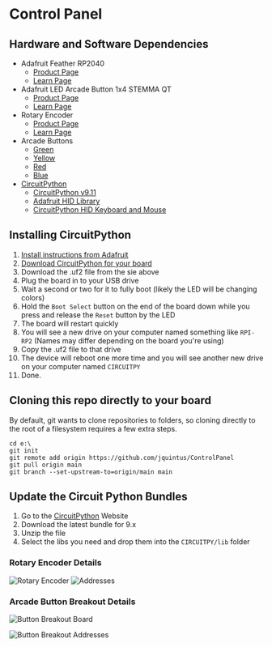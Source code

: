 # Control Panel

## Hardware and Software Dependencies

- Adafruit Feather RP2040
  - [Product Page](https://www.adafruit.com/product/4884)
  - [Learn Page](https://learn.adafruit.com/adafruit-feather-rp2040-pico/overview)
- Adafruit LED Arcade Button 1x4 STEMMA QT
  - [Product Page](https://www.adafruit.com/product/5296)
  - [Learn Page](https://learn.adafruit.com/adafruit-led-arcade-button-qt)
- Rotary Encoder
  - [Product Page](https://www.adafruit.com/product/5880)
  - [Learn Page](https://learn.adafruit.com/adafruit-i2c-qt-rotary-encoder)
- Arcade Buttons
  - [Green](https://www.adafruit.com/product/3487)
  - [Yellow](https://www.adafruit.com/product/3488)
  - [Red](https://www.adafruit.com/product/3489)
  - [Blue](https://www.adafruit.com/product/3490)
- [CircuitPython](https://circuitpython.org/)
  - [CircuitPython v9.11](https://circuitpython.org/board/adafruit_feather_rp2040/)
  - [Adafruit HID Library](https://docs.circuitpython.org/projects/hid/en/latest/)
  - [CircuitPython HID Keyboard and Mouse](https://learn.adafruit.com/adafruit-feather-m0-express-designed-for-circuit-python-circuitpython/circuitpython-hid-keyboard-and-mouse)

## Installing CircuitPython

1. [Install instructions from Adafruit](https://learn.adafruit.com/welcome-to-circuitpython/installing-circuitpython)
2. [Download CircuitPython for your board](https://circuitpython.org/)
3. Download the .uf2 file from the sie above
4. Plug the board in to your USB drive
5. Wait a second or two for it to fully boot (likely the LED will be changing
   colors)
6. Hold the `Boot Select` button on the end of the board down while you press
   and release the `Reset` button by the LED
7. The board will restart quickly
8. You will see a new drive on your computer named something like `RPI-RP2`
   (Names may differ depending on the board you're using)
9. Copy the .uf2 file to that drive
10. The device will reboot one more time and you will see another new drive on
    your computer named `CIRCUITPY`
11. Done.

## Cloning this repo directly to your board

By default, git wants to clone repositories to folders, so cloning directly to
the root of a filesystem requires a few extra steps.

```batch
cd e:\
git init
git remote add origin https://github.com/jquintus/ControlPanel
git pull origin main
git branch --set-upstream-to=origin/main main
```

## Update the Circuit Python Bundles

1. Go to the [CircuitPython](https://circuitpython.org/libraries) Website
2. Download the latest bundle for 9.x
3. Unzip the file
4. Select the libs you need and drop them into the `CIRCUITPY/lib` folder

### Rotary Encoder Details

![Rotary Encoder](https://cdn-shop.adafruit.com/970x728/5880-00.jpg)
![Addresses](https://cdn-learn.adafruit.com/assets/assets/000/127/722/large1024/adafruit_products_rotaryEncTable.png?1708019327)

### Arcade Button Breakout Details

![Button Breakout Board](https://cdn-learn.adafruit.com/assets/assets/000/108/466/large1024/adafruit_products_AQT_top.jpg?1643407292)

![Button Breakout Addresses](https://cdn-learn.adafruit.com/assets/assets/000/108/553/large1024/adafruit_products_seesaw_possible_addresses_by_pin_setting_starting_at_0x3A.png?1643747490)
